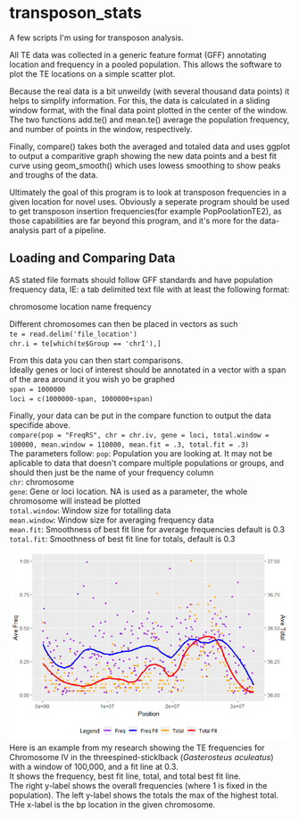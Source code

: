 # transposon_stats
A few scripts I'm using for transposon analysis. 

All TE data was collected in a generic feature format (GFF) annotating location and frequency in a pooled population. This allows the software to plot the TE locations on a simple scatter plot. 

Because the real data is a bit unweildy (with several thousand data points) it helps to simplify information. For this, the data is calculated in a sliding window format, with the final data point plotted in the center of the window. The two functions add.te() and mean.te() average the population frequency, and number of points in the window, respectively. 

Finally, compare() takes both the averaged and totaled data and uses ggplot to output a comparitive graph showing the new data points and a best fit curve using geom_smooth() which uses lowess smoothing to show peaks and troughs of the data. 

Ultimately the goal of this program is to look at transposon frequencies in a given location for novel uses. Obviously a seperate program should be used to get transposon insertion frequencies(for example PopPoolationTE2), as those capabilities are far beyond this program, and it's more for the data-analysis part of a pipeline.  

## Loading and Comparing Data
AS stated file formats should follow GFF standards and have population frequency data, IE: a tab delimited text file with at least the following format:

chromosome  location  name  frequency

Different chromosomes can then be placed in vectors as such  
`te = read.delim('file_location')`  
`chr.i = te[which(te$Group == 'chrI'),]`

From this data you can then start comparisons.  
Ideally genes or loci of interest should be annotated in a vector with a span of the area around it you wish yo be graphed  
`span = 1000000`  
`loci = c(1000000-span, 1000000+span)`

Finally, your data can be put in the compare function to output the data specifide above.  
`compare(pop = "FreqRS", chr = chr.iv, gene = loci, total.window = 100000, mean.window = 110000, mean.fit = .3, total.fit = .3)`  
The parameters follow:
`pop`: Population you are looking at. It may not be aplicable to data that doesn't compare multiple populations or groups, and should then just be the name of your frequency column  
`chr`: chromosome  
`gene`: Gene or loci location. NA is used as a parameter, the whole chromosome will instead be plotted  
`total.window`: Window size for totalling data  
`mean.window`: Window size for averaging frequency data  
`mean.fit`: Smoothness of best fit line for average frequencies default is 0.3   
`total.fit`: Smoothness of best fit line for totals, default is 0.3   


![Some Example Data For Your Pleasure](https://github.com/DambrosiCode/transposon_stats/blob/master/ChrIV.png)  
Here is an example from my research showing the TE frequencies for Chromosome IV in the threespined-sticklback (*Gasterosteus aculeatus*) with a window of 100,000, and a fit line at 0.3.   
It shows the frequency, best fit line, total, and total best fit line.  
The right y-label shows the overall frequencies (where 1 is fixed in the population). The left y-label shows the totals the max of the highest total. THe x-label is the bp location in the given chromosome. 
